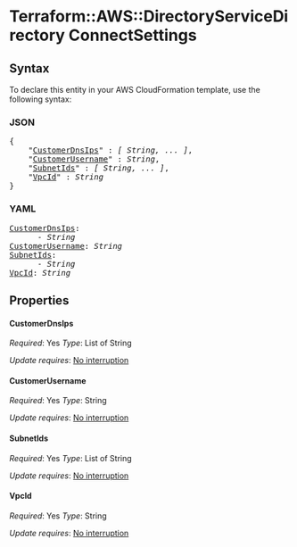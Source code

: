 # Terraform::AWS::DirectoryServiceDirectory ConnectSettings

## Syntax

To declare this entity in your AWS CloudFormation template, use the following syntax:

### JSON

<pre>
{
    "<a href="#customerdnsips" title="CustomerDnsIps">CustomerDnsIps</a>" : <i>[ String, ... ]</i>,
    "<a href="#customerusername" title="CustomerUsername">CustomerUsername</a>" : <i>String</i>,
    "<a href="#subnetids" title="SubnetIds">SubnetIds</a>" : <i>[ String, ... ]</i>,
    "<a href="#vpcid" title="VpcId">VpcId</a>" : <i>String</i>
}
</pre>

### YAML

<pre>
<a href="#customerdnsips" title="CustomerDnsIps">CustomerDnsIps</a>: <i>
      - String</i>
<a href="#customerusername" title="CustomerUsername">CustomerUsername</a>: <i>String</i>
<a href="#subnetids" title="SubnetIds">SubnetIds</a>: <i>
      - String</i>
<a href="#vpcid" title="VpcId">VpcId</a>: <i>String</i>
</pre>

## Properties

#### CustomerDnsIps

_Required_: Yes
_Type_: List of String

_Update requires_: [No interruption](https://docs.aws.amazon.com/AWSCloudFormation/latest/UserGuide/using-cfn-updating-stacks-update-behaviors.html#update-no-interrupt)

#### CustomerUsername

_Required_: Yes
_Type_: String

_Update requires_: [No interruption](https://docs.aws.amazon.com/AWSCloudFormation/latest/UserGuide/using-cfn-updating-stacks-update-behaviors.html#update-no-interrupt)

#### SubnetIds

_Required_: Yes
_Type_: List of String

_Update requires_: [No interruption](https://docs.aws.amazon.com/AWSCloudFormation/latest/UserGuide/using-cfn-updating-stacks-update-behaviors.html#update-no-interrupt)

#### VpcId

_Required_: Yes
_Type_: String

_Update requires_: [No interruption](https://docs.aws.amazon.com/AWSCloudFormation/latest/UserGuide/using-cfn-updating-stacks-update-behaviors.html#update-no-interrupt)

